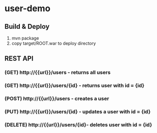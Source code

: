 # user-demo

## Build & Deploy
1. mvn package
2. copy target/ROOT.war to deploy directory


## REST API
### (GET)   http://{{url}}/users      -  returns all users
### (GET)   http://{{url}}/users/{id} -  returns user with id = {id}
### (POST)  http://{{url}}/users      -  creates a user
### (PUT)   http://{{url}}/users/{id} -  updates a user with id = {id}</h1>
### (DELETE) http://{{url}}/users/{id}-  deletes user with id = {id}</h1>
